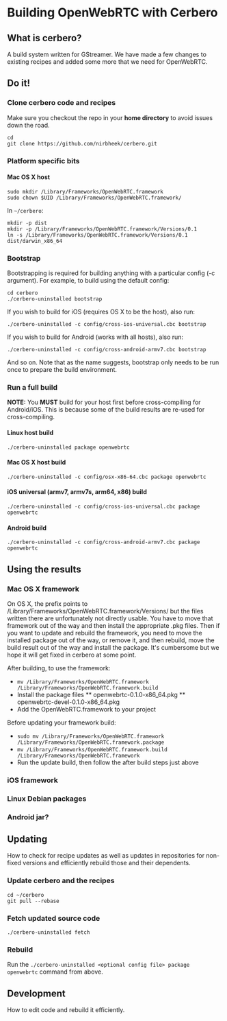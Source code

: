# Building OpenWebRTC with Cerbero

## What is cerbero?

A build system written for GStreamer. We have made a few changes to existing recipes and added some more that we need for OpenWebRTC.

## Do it!

### Clone cerbero code and recipes
Make sure you checkout the repo in your **home directory** to avoid issues down the road.

    cd
    git clone https://github.com/nirbheek/cerbero.git

### Platform specific bits

#### Mac OS X host

    sudo mkdir /Library/Frameworks/OpenWebRTC.framework
    sudo chown $UID /Library/Frameworks/OpenWebRTC.framework/

In `~/cerbero`:

    mkdir -p dist
    mkdir -p /Library/Frameworks/OpenWebRTC.framework/Versions/0.1
    ln -s /Library/Frameworks/OpenWebRTC.framework/Versions/0.1 dist/darwin_x86_64

### Bootstrap

Bootstrapping is required for building anything with a particular config (-c argument). For example, to build using the default config:

    cd cerbero
    ./cerbero-uninstalled bootstrap

If you wish to build for iOS (requires OS X to be the host), also run:

    ./cerbero-uninstalled -c config/cross-ios-universal.cbc bootstrap

If you wish to build for Android (works with all hosts), also run:

    ./cerbero-uninstalled -c config/cross-android-armv7.cbc bootstrap

And so on. Note that as the name suggests, bootstrap only needs to be run once to prepare the build environment.

### Run a full build

**NOTE:** You **MUST** build for your host first before cross-compiling for Android/iOS. This is because some of the build results are re-used for cross-compiling.

#### Linux host build
    ./cerbero-uninstalled package openwebrtc

#### Mac OS X host build
    ./cerbero-uninstalled -c config/osx-x86-64.cbc package openwebrtc

#### iOS universal (armv7, armv7s, arm64, x86) build
    ./cerbero-uninstalled -c config/cross-ios-universal.cbc package openwebrtc

#### Android build
    ./cerbero-uninstalled -c config/cross-android-armv7.cbc package openwebrtc

## Using the results

### Mac OS X framework

On OS X, the prefix points to /Library/Frameworks/OpenWebRTC.framework/Versions/<version> but the files written there are unfortunately not directly usable. You have to move that framework out of the way and then install the appropriate .pkg files. Then if you want to update and rebuild the framework, you need to move the installed package out of the way, or remove it, and then rebuild, move the build result out of the way and install the package. It's cumbersome but we hope it will get fixed in cerbero at some point.

After building, to use the framework:
* `mv /Library/Frameworks/OpenWebRTC.framework /Library/Frameworks/OpenWebRTC.framework.build`
* Install the package files
** openwebrtc-0.1.0-x86_64.pkg
** openwebrtc-devel-0.1.0-x86_64.pkg
* Add the OpenWebRTC.framework to your project

Before updating your framework build:
* `sudo mv /Library/Frameworks/OpenWebRTC.framework /Library/Frameworks/OpenWebRTC.framework.package`
* `mv /Library/Frameworks/OpenWebRTC.framework.build /Library/Frameworks/OpenWebRTC.framework`
* Run the update build, then follow the after build steps just above

### iOS framework

### Linux Debian packages

### Android jar?

## Updating

How to check for recipe updates as well as updates in repositories for non-fixed versions and efficiently rebuild those and their dependents.

### Update cerbero and the recipes

    cd ~/cerbero
    git pull --rebase

### Fetch updated source code
    ./cerbero-uninstalled fetch

### Rebuild

Run the `./cerbero-uninstalled <optional config file> package openwebrtc` command from above.

## Development

How to edit code and rebuild it efficiently.